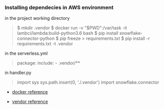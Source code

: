 ### Installing dependecies in AWS environment

in the project working directory
> $ mkdir .vendor
> $ docker run -v "$PWD":/var/task -it lambci/lambda:build-python3.6 bash
> $ pip install snowflake-connector-python
> $ pip freeze > requirements.txt
> $ pip install -r requirements.txt -t .vendor

in the serverless.yml
> package:
    include:
        - .vendor/**

in handler.py
> import sys
> sys.path.insert(0, './.vendor')
> import snowflake.connector


* [docker reference](https://pedoublety.wordpress.com/2017/06/22/building-python-packages-for-aws-lambda/
)

* [vendor reference](https://stackoverflow.com/questions/36944330/how-do-i-deploy-a-function-in-python-with-its-dependencies/41634501#41634501
)